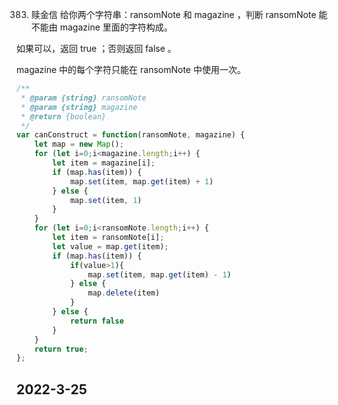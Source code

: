 383. 赎金信
给你两个字符串：ransomNote 和 magazine ，判断 ransomNote 能不能由 magazine 里面的字符构成。

如果可以，返回 true ；否则返回 false 。

magazine 中的每个字符只能在 ransomNote 中使用一次。

```javascript
/**
 * @param {string} ransomNote
 * @param {string} magazine
 * @return {boolean}
 */
var canConstruct = function(ransomNote, magazine) {
    let map = new Map();
    for (let i=0;i<magazine.length;i++) {
        let item = magazine[i];
        if (map.has(item)) {
            map.set(item, map.get(item) + 1)
        } else {
            map.set(item, 1)
        }
    }
    for (let i=0;i<ransomNote.length;i++) {
        let item = ransomNote[i];
        let value = map.get(item);
        if (map.has(item)) {
            if(value>1){
                map.set(item, map.get(item) - 1)
            } else {
                map.delete(item)
            }
        } else {
            return false
        }
    }
    return true;
};
```
## 2022-3-25
